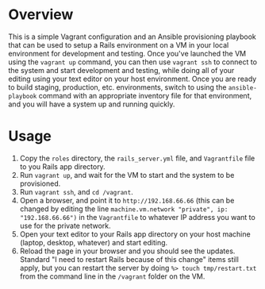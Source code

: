 # Overview
This is a simple Vagrant configuration and an Ansible provisioning playbook that can be used to setup a Rails environment on a VM in your local environment for development and testing.  Once you've launched the VM using the ```vagrant up``` command, you can then use ```vagrant ssh``` to connect to the system and start development and testing, while doing all of your editing using your text editor on your host environment.  Once you are ready to build staging, production, etc. environments, switch to using the ```ansible-playbook``` command with an appropriate inventory file for that environment, and you will have a system up and running quickly.

# Usage
1. Copy the ```roles``` directory, the ```rails_server.yml``` file, and ```Vagrantfile``` file to you Rails app directory.
2. Run ```vagrant up```, and wait for the VM to start and the system to be provisioned.
3. Run ```vagrant ssh```, and ```cd /vagrant```.
4. Open a browser, and point it to ```http://192.168.66.66``` (this can be changed by editing the line ```machine.vm.network "private", ip: "192.168.66.66")``` in the ```Vagrantfile``` to whatever IP address you want to use for the private network.
5. Open your text editor to your Rails app directory on your host machine (laptop, desktop, whatever) and start editing.
6. Reload the page in your browser and you should see the updates.  Standard "I need to restart Rails because of this change" items still apply, but you can restart the server by doing ```%> touch tmp/restart.txt``` from the command line in the ```/vagrant``` folder on the VM.